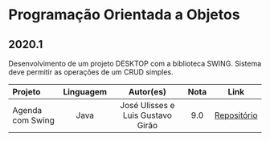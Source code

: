 # Programação Orientada a Objetos

## 2020.1

Desenvolvimento de um projeto DESKTOP com a biblioteca SWING. Sistema deve permitir as operações de um CRUD simples.

Projeto | Linguagem | Autor(es) | Nota | Link
:------ | :-------: | :-------:  | :--: | :---:
Agenda com Swing | Java | José Ulisses e Luis Gustavo Girão | 9.0 | [Repositório](https://github.com/jos3s/Projeto-Agenda-Swing/tree/4a7c291ff7e8372b67dd7e5e54520bffd4965112)
